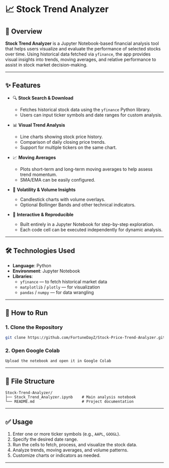 # 📈 Stock Trend Analyzer

## 🧭 Overview

**Stock Trend Analyzer** is a Jupyter Notebook-based financial analysis tool that helps users visualize and evaluate the performance of selected stocks over time. Using historical data fetched via `yfinance`, the app provides visual insights into trends, moving averages, and relative performance to assist in stock market decision-making.

---

## ✨ Features

- 🔍 **Stock Search & Download**
  - Fetches historical stock data using the `yfinance` Python library.
  - Users can input ticker symbols and date ranges for custom analysis.

- 📊 **Visual Trend Analysis**
  - Line charts showing stock price history.
  - Comparison of daily closing price trends.
  - Support for multiple tickers on the same chart.

- 📈 **Moving Averages**
  - Plots short-term and long-term moving averages to help assess trend momentum.
  - SMA/EMA can be easily configured.

- 🧮 **Volatility & Volume Insights**
  - Candlestick charts with volume overlays.
  - Optional Bollinger Bands and other technical indicators.

- 📓 **Interactive & Reproducible**
  - Built entirely in a Jupyter Notebook for step-by-step exploration.
  - Each code cell can be executed independently for dynamic analysis.

---

## 🛠️ Technologies Used

- **Language**: Python
- **Environment**: Jupyter Notebook
- **Libraries**:
  - `yfinance` — to fetch historical market data
  - `matplotlib` / `plotly` — for visualization
  - `pandas` / `numpy` — for data wrangling

---

## 🚀 How to Run

### 1. Clone the Repository

```bash
git clone https://github.com/FortuneDayZ/Stock-Price-Trend-Analyzer.git
```

### 2. Open Google Colab
```
Upload the notebook and open it in Google Colab
```
---

## 📁 File Structure

```
Stock-Trend-Analyzer/
├── Stock_Trend_Analyzer.ipynb    # Main analysis notebook
└── README.md                     # Project documentation
```

---

## ✅ Usage

1. Enter one or more ticker symbols (e.g., `AAPL`, `GOOGL`).
2. Specify the desired date range.
3. Run the cells to fetch, process, and visualize the stock data.
4. Analyze trends, moving averages, and volume patterns.
5. Customize charts or indicators as needed.

---
